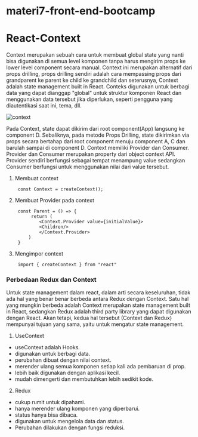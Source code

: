 # materi7-front-end-bootcamp

# React-Context

Context merupakan sebuah cara untuk membuat global state yang nanti bisa digunakan di semua level komponen tanpa harus mengirim props ke lower level component secara manual. Context ini merupakan alternatif dari props drilling, props drilling sendiri adalah cara mempassing props dari grandparent ke parent ke child ke grandchild dan seterusnya, Context adalah state management built in React. Conteks digunakan untuk berbagi data yang dapat dianggap "global" untuk struktur komponen React dan menggunakan data tersebut jika diperlukan, seperti pengguna yang diautentikasi saat ini, tema, dll.

![context](https://storage.googleapis.com/kotakode-prod-public/images/cfe2535c-4002-49d7-8f9f-3a8921a0f0a4-Context-API-vs-Props-Drilling.png)

Pada Context, state dapat dikirim dari root component(App) langsung ke component D. Sebaliknya, pada metode Props Drilling, state dikirimkan via props secara bertahap dari root component menuju component A, C dan barulah sampai di component D. Context memiliki Provider dan Consumer. Provider dan Consumer merupakan property dari object context API. Provider sendiri berfungsi sebagai tempat menampung value sedangkan Consumer berfungsi untuk menggunakan nilai dari value tersebut.
1. Membuat context

        const Context = createContext();

2. Membuat Provider pada context

        const Parent = () => {
             return (
                <Context.Provider value={initialValue}>
                <Children/>
                </Context.Provider>
            )
        }

3. Mengimpor context


        import { createContext } from "react"

### Perbedaan Redux dan Context

Untuk state management dalam react, dalam arti secara keseluruhan, tidak ada hal yang benar benar berbeda antara Redux dengan Context. Satu hal yang mungkin berbeda adalah Context merupakan state management built in React, sedangkan Redux adalah third party library yang dapat digunakan dengan React. Akan tetapi, kedua hal tersebut (Context dan Redux) mempunyai tujuan yang sama, yaitu untuk mengatur state management. 

1. UseContext
 - useContext adalah Hooks.
 - digunakan untuk berbagi data.
 - perubahan dibuat dengan nilai context.
 - merender ulang semua komponen setiap kali ada pembaruan di prop.
 - lebih baik digunakan dengan aplikasi kecil.
 - mudah dimengerti dan membutuhkan lebih sedikit kode.

2. Redux
 - cukup rumit untuk dipahami.
 - hanya merender ulang komponen yang diperbarui.
 - status hanya bisa dibaca.
 - digunakan untuk mengelola data dan status.
 - Perubahan dilakukan dengan fungsi reduksi.
